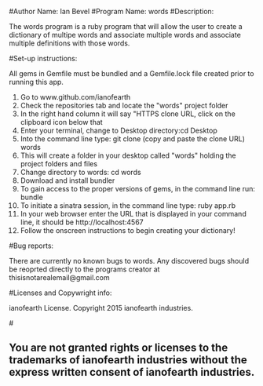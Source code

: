 #Author Name: Ian Bevel
#Program Name: words
#Description: <p>The words program is a ruby program that will allow the user to create a dictionary 
of multipe words and associate multiple words and associate multiple definitions with those words.</p>
#Set-up instructions: 
<p>All gems in Gemfile must be bundled and a Gemfile.lock file created prior to running this app.</p>
<ol>
<li>Go to www.github.com/ianofearth</li>
<li>Check the repositories tab and locate the "words" project folder</li>
<li>In the right hand column it will say "HTTPS clone URL, click on the clipboard icon below that</li>
<li>Enter your terminal, change to Desktop directory:cd Desktop</li>
<li>Into the command line type: git clone (copy and paste the clone URL) words</li>
<li>This will create a folder in your desktop called "words" holding the project folders and files</li>
<li>Change directory to words: cd words</li>
<li>Download and install bundler</li>
<li>To gain access to the proper versions of gems, in the command line run: bundle</li>
<li>To initiate a sinatra session, in the command line type: ruby app.rb</li>
<li>In your web browser enter the URL that is displayed in your command line, it should be http://localhost:4567</li>
<li>Follow the onscreen instructions to begin creating your dictionary!</li>
</ol>
</p>
#Bug reports: <p>There are currently no known bugs to words.  Any discovered bugs should be reoprted 
directly to the programs creator at thisisnotarealemail@gmail.com</p>
#Licenses and Copywright info: <p>ianofearth License.  Copyright 2015 ianofearth industries.</p>
#<h2>You are not granted rights or licenses to the trademarks of ianofearth industries without the 
express written consent of ianofearth industries.</h2>
